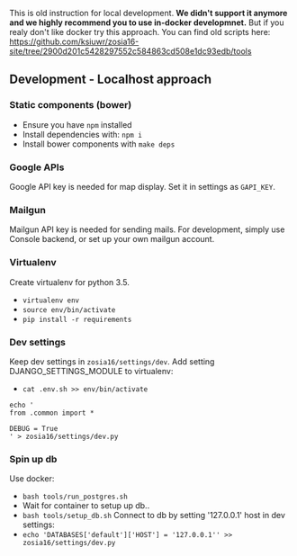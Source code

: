 This is old instruction for local development. **We didn't support it anymore and we highly recommend you to use in-docker developmnet.** But if you realy don't like docker try this approach. You can find old scripts here: https://github.com/ksiuwr/zosia16-site/tree/2900d201c5428297552c584863cd508e1dc93edb/tools

## Development - Localhost approach
### Static components (bower)
* Ensure you have `npm` installed
* Install dependencies with: `npm i`
* Install bower components with `make deps`

### Google APIs
Google API key is needed for map display. Set it in settings as `GAPI_KEY`.

### Mailgun
Mailgun API key is needed for sending mails. For development, simply use Console backend, or set up your own mailgun account.

### Virtualenv
Create virtualenv for python 3.5.
* `virtualenv env`
* `source env/bin/activate`
* `pip install -r requirements`

### Dev settings
Keep dev settings in `zosia16/settings/dev`. Add setting DJANGO_SETTINGS_MODULE to virtualenv:
* `cat .env.sh >> env/bin/activate`
```
echo '
from .common import *

DEBUG = True
' > zosia16/settings/dev.py
```

### Spin up db
Use docker:
* `bash tools/run_postgres.sh`
* Wait for container to setup up db..
* `bash tools/setup_db.sh`
Connect to db by setting '127.0.0.1' host in dev settings:
* `echo 'DATABASES['default']['HOST'] = '127.0.0.1'' >> zosia16/settings/dev.py`